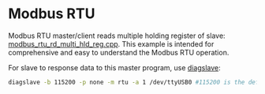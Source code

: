 # Modbus RTU
Modbus RTU master/client reads multiple holding register of slave: [modbus_rtu_rd_multi_hld_reg.cpp](modbus_rtu_rd_multi_hld_reg.cpp). This example is intended for comprehensive and easy to understand the Modbus RTU operation. 

For slave to response data to this master program, use [diagslave]():

```sh
diagslave -b 115200 -p none -m rtu -a 1 /dev/ttyUSB0 #115200 is the default baudrate of Ubuntu serial port
```